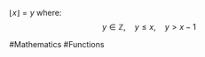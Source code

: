 $\lfloor x \rfloor=y$ where:
$$
y \in \mathbb{Z},\,\,\,\,\,\,\, y\leq x,\,\,\,\,\,\,\,y>x-1
$$


#Mathematics #Functions 